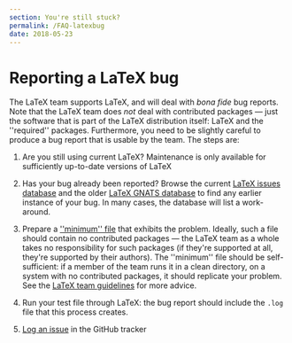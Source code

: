 ```yaml
---
section: You're still stuck?
permalink: /FAQ-latexbug
date: 2018-05-23
---
```


# Reporting a LaTeX bug

The LaTeX team supports LaTeX, and will deal with
_bona fide_ bug reports.  Note that the LaTeX team does
_not_ deal with contributed packages&nbsp;&mdash; just the software that
is part of the LaTeX distribution itself: LaTeX and the
''required'' packages.
Furthermore, you need to be slightly
careful to produce a bug report that is usable by the team.  The steps
are:

1. Are you still using current LaTeX?  Maintenance is only
   available for sufficiently up-to-date versions of LaTeX

2. Has your bug already been reported?  Browse the current [LaTeX issues
   database](https://github.com/latex3/latex2e/issues) and the older
   [LaTeX GNATS
   database](https://www.latex-project.org/cgi-bin/ltxbugs2html?introduction=yes&state=open)
   to find any earlier instance of your bug.  In many cases, the database
   will list a work-around.

3. Prepare a [''minimum'' file](FAQ-minxampl.md) that exhibits the problem.
   Ideally, such a file should contain no contributed packages&nbsp;&mdash; the
   LaTeX team as a whole takes no responsibility for such packages (if
   they're supported at all, they're supported by their authors).  The
   ''minimum'' file should be self-sufficient: if a member of the team
   runs it in a clean directory, on a system with no contributed
   packages, it should replicate your problem. See the [LaTeX team
   guidelines](https://www.latex-project.org/bugs/#how-do-i-report-a-bug)
   for more advice.

4. Run your test file through LaTeX: the bug report should include the `.log`
   file that this process creates.

5. [Log an issue](https://github.com/latex3/latex2e/issues/new) in the GitHub
   tracker
